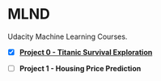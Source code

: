# MLND

Udacity Machine Learning Courses.

- [x] [**Project 0 - Titanic Survival Exploration**](https://github.com/mtyylx/MLND/blob/master/P0_Titanic/titanic_survival_exploration.ipynb)  

- [ ] **Project 1 - Housing Price Prediction**